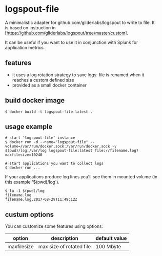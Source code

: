 # logspout-file
A minimalistic adapter for github.com/gliderlabs/logspout to write to file.
It is based on instruction in [https://github.com/gliderlabs/logspout/tree/master/custom].

It can be useful if you want to use it in conjunction with Splunk for application metrics.

## features
 - it uses a log rotation strategy to save logs: file is renamed when it reaches a custom defined size
 - provided as a small docker container
 
## build docker image
```
$ docker build -t logspout-file:latest .
```

## usage example
```
# start 'logspout-file' instance 
$ docker run -d --name="logspout-file" --volume=/var/run/docker.sock:/var/run/docker.sock -v $(pwd)/log:/var/log logspout-file:latest file://filename.log?maxfilesize=10240

# start applications you want to collect logs
$ docker run ...
```

If your applications produce log lines you'll see them in mounted volume (in this example '$(pwd)/log').
```
$ la -1 $(pwd)/log
filename.log
filename.log.2017-08-29T11:49:12Z
```

## custum options
You can customize some features using options:

option |  description   | default value
---------|----------------|--------------
maxfilesize | max size of rotated file | 100 Mbyte

